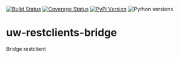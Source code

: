 [![Build Status](https://api.travis-ci.org/uw-it-aca/uw-restclients-bridge.svg?branch=master)](https://travis-ci.org/uw-it-aca/uw-restclients-bridge)
[![Coverage Status](https://coveralls.io/repos/uw-it-aca/uw-restclients-bridge/badge.svg?branch=master)](https://coveralls.io/r/uw-it-aca/uw-restclients-bridge?branch=master)
[![PyPi Version](https://img.shields.io/pypi/v/uw-restclients-bridge.svg)](https://pypi.python.org/pypi/uw-restclients-bridge)
![Python versions](https://img.shields.io/pypi/pyversions/uw-restclients-bridge.svg)

# uw-restclients-bridge
Bridge restclient
